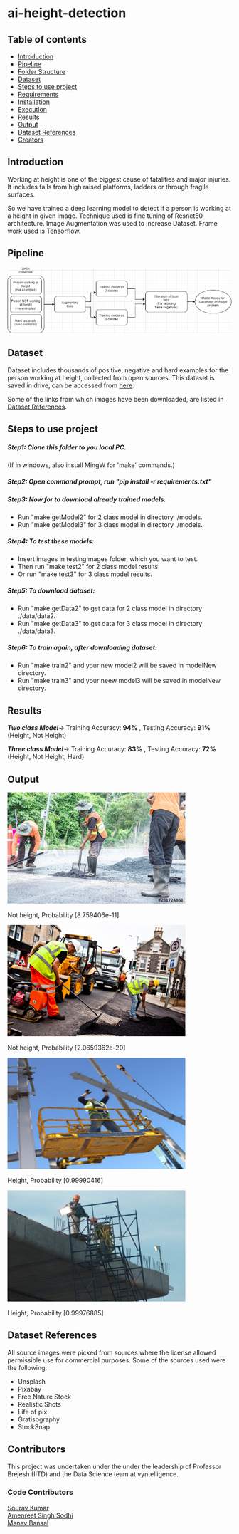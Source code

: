 # ai-height-detection

## Table of contents

- [Introduction](#introduction)
- [Pipeline](#pipeline)
- [Folder Structure](#folder-structure-and-details)
- [Dataset](#dataset)
- [Steps to use project](#steps-to-use-project)
- [Requirements](#requirements)
- [Installation](#installation)
- [Execution](#execution-procedure)
- [Results](#results)
- [Output](#output)
- [Dataset References](#dataset-references)
- [Creators](#creators)

## Introduction

Working at height is one of the biggest cause of fatalities and major injuries. It includes falls from high raised platforms, ladders or through fragile surfaces.

So we have trained a deep learning model to detect if a person is working at a height in given image. Technique used is fine tuning of Resnet50 architecture. Image Augmentation was used to increase Dataset. Frame work used is Tensorflow.

## Pipeline
![Pipeline](https://github.com/VynOpenSource/HeightDetection/blob/main/src/readmeImages/pipe.png)

## Dataset 

Dataset includes thousands of positive, negative and hard examples for the person working at height, collected from open sources.
This dataset is saved in drive, can be accessed from [here](https://drive.google.com/drive/folders/1_pDFkAN7P4u_QcJ4hScMMtl6UVNoMzEi?usp=sharing).

Some of the links from which images have been downloaded, are listed in [Dataset References](#dataset-references).

## Steps to use project


##### Step1: Clone this folder to you local PC.
(If in windows, also install MingW for 'make' commands.)

##### Step2: Open command prompt, run "pip install -r requirements.txt"

##### Step3: Now for to download already trained models. 

- Run "make getModel2" for 2 class model in directory ./models.
- Run "make getModel3" for 3 class model in directory ./models.

##### Step4: To test these models:

- Insert images in testingImages folder, which you want to test.
- Then run "make test2" for 2 class model results.
- Or run "make test3" for 3 class model results.

##### Step5: To download dataset:

- Run "make getData2" to get data for 2 class model in directory ./data/data2.
- Run "make getData3" to get data for 3 class model in directory ./data/data3.

##### Step6: To train again, after downloading dataset:

- Run "make train2" and your new model2 will be saved in modelNew directory.
- Run "make train3" and your neew model3 will be saved in modelNew directory.

## Results

***Two class Model***-> Training Accuracy: **94%** , Testing Accuracy: **91%** (Height, Not Height)

***Three class Model***-> Training Accuracy: **83%** , Testing Accuracy: **72%** (Height, Not Height, Hard)


## Output
<img src="https://github.com/VynOpenSource/HeightDetection/blob/main/testingImages/imagen1.jpg" width="400" height="250">

Not height, Probability [8.759406e-11]


<img src="https://github.com/VynOpenSource/HeightDetection/blob/main/testingImages/imagen2.jpg" width="400" height="250">

Not height, Probability [2.0659362e-20]


<img src="https://github.com/VynOpenSource/HeightDetection/blob/main/testingImages/imagep1.jpg" width="400" height="250">

Height, Probability [0.99990416]


<img src="https://github.com/VynOpenSource/HeightDetection/blob/main/testingImages/imagep2.jpg" width="400" height="250">

Height, Probability [0.99976885]

## Dataset References
All source images were picked from sources where the license allowed permissible use for commercial purposes. Some of the sources used were the following: 
- Unsplash
- Pixabay
- Free Nature Stock
- Realistic Shots
- Life of pix
- Gratisography
- StockSnap

## Contributors
This project was undertaken under the
under the leadership of Professor Brejesh (IITD) and the Data Science team at vyntelligence.

### Code Contributors
[Sourav Kumar](https://github.com/souravk1113)   
[Amenreet Singh Sodhi](https://github.com/scaryGangsta)   
[Manav Bansal](https://github.com/ManavBansal)  

